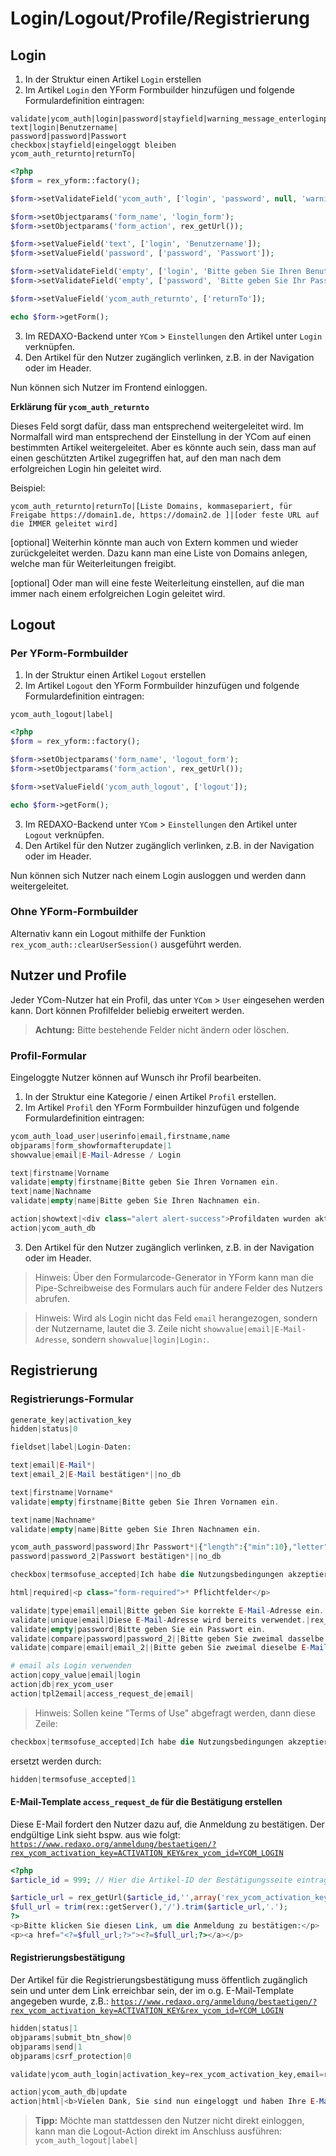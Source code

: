 # Login/Logout/Profile/Registrierung

## Login

1. In der Struktur einen Artikel `Login` erstellen
2. Im Artikel `Login` den YForm Formbuilder hinzufügen und folgende Formulardefinition eintragen:

```text
validate|ycom_auth|login|password|stayfield|warning_message_enterloginpsw|warning_message_login_failed
text|login|Benutzername|
password|password|Passwort
checkbox|stayfield|eingeloggt bleiben
ycom_auth_returnto|returnTo|
```

```php
<?php
$form = rex_yform::factory();

$form->setValidateField('ycom_auth', ['login', 'password', null, 'warning_message_enterloginpsw', 'warning_message_login_failed']);

$form->setObjectparams('form_name', 'login_form');
$form->setObjectparams('form_action', rex_getUrl());

$form->setValueField('text', ['login', 'Benutzername']);
$form->setValueField('password', ['password', 'Passwort']);

$form->setValidateField('empty', ['login', 'Bitte geben Sie Ihren Benutzernamen ein']);
$form->setValidateField('empty', ['password', 'Bitte geben Sie Ihr Passwort ein']);

$form->setValueField('ycom_auth_returnto', ['returnTo']);

echo $form->getForm();
```

3. Im REDAXO-Backend unter `YCom` > `Einstellungen` den Artikel unter `Login` verknüpfen.
4. Den Artikel für den Nutzer zugänglich verlinken, z.B. in der Navigation oder im Header.

Nun können sich Nutzer im Frontend einloggen.

**Erklärung für `ycom_auth_returnto`**

Dieses Feld sorgt dafür, dass man entsprechend weitergeleitet wird.  Im Normalfall wird man entsprechend der Einstellung in der YCom auf einen bestimmten Artikel weitergeleitet. Aber es könnte auch sein, dass man auf einen geschützten Artikel zugegriffen hat, auf den man nach dem erfolgreichen Login hin geleitet wird.

Beispiel:

```text
ycom_auth_returnto|returnTo|[Liste Domains, kommasepariert, für Freigabe https://domain1.de, https://domain2.de ]|[oder feste URL auf die IMMER geleitet wird]
```

[optional] Weiterhin könnte man auch von Extern kommen und wieder zurückgeleitet werden. Dazu kann man eine Liste von Domains anlegen, welche man für Weiterleitungen freigibt.

[optional] Oder man will eine feste Weiterleitung einstellen, auf die man immer nach einem erfolgreichen Login geleitet wird.

## Logout

### Per YForm-Formbuilder

1. In der Struktur einen Artikel `Logout` erstellen
2. Im Artikel `Logout` den YForm Formbuilder hinzufügen und folgende Formulardefinition eintragen:

```text
ycom_auth_logout|label|
```

```php
<?php
$form = rex_yform::factory();

$form->setObjectparams('form_name', 'logout_form');
$form->setObjectparams('form_action', rex_getUrl());

$form->setValueField('ycom_auth_logout', ['logout']);

echo $form->getForm();
```

3. Im REDAXO-Backend unter `YCom` > `Einstellungen` den Artikel unter `Logout` verknüpfen.
4. Den Artikel für den Nutzer zugänglich verlinken, z.B. in der Navigation oder im Header.

Nun können sich Nutzer nach einem Login ausloggen und werden dann weitergeleitet.

### Ohne YForm-Formbuilder
Alternativ kann ein Logout mithilfe der Funktion `rex_ycom_auth::clearUserSession()` ausgeführt werden. 

## Nutzer und Profile

Jeder YCom-Nutzer hat ein Profil, das unter `YCom` > `User` eingesehen werden kann. Dort können Profilfelder beliebig erweitert werden.

> **Achtung:** Bitte bestehende Felder nicht ändern oder löschen.

### Profil-Formular

Eingeloggte Nutzer können auf Wunsch ihr Profil bearbeiten.

1. In der Struktur eine Kategorie / einen Artikel `Profil` erstellen.
2. Im Artikel `Profil` den YForm Formbuilder hinzufügen und folgende Formulardefinition eintragen:

```php
ycom_auth_load_user|userinfo|email,firstname,name
objparams|form_showformafterupdate|1
showvalue|email|E-Mail-Adresse / Login

text|firstname|Vorname
validate|empty|firstname|Bitte geben Sie Ihren Vornamen ein.
text|name|Nachname
validate|empty|name|Bitte geben Sie Ihren Nachnamen ein.

action|showtext|<div class="alert alert-success">Profildaten wurden aktualisiert</div>|||1
action|ycom_auth_db
```

3. Den Artikel für den Nutzer zugänglich verlinken, z.B. in der Navigation oder im Header.

> Hinweis: Über den Formularcode-Generator in YForm kann man die Pipe-Schreibweise des Formulars auch für andere Felder des Nutzers abrufen.

> Hinweis: Wird als Login nicht das Feld `email` herangezogen, sondern der Nutzername, lautet die 3. Zeile nicht `showvalue|email|E-Mail-Adresse`, sondern `showvalue|login|Login:`.

## Registrierung

### Registrierungs-Formular

```php
generate_key|activation_key
hidden|status|0

fieldset|label|Login-Daten:

text|email|E-Mail*|
text|email_2|E-Mail bestätigen*||no_db

text|firstname|Vorname*
validate|empty|firstname|Bitte geben Sie Ihren Vornamen ein.

text|name|Nachname*
validate|empty|name|Bitte geben Sie Ihren Nachnamen ein.

ycom_auth_password|password|Ihr Passwort*|{"length":{"min":10},"letter":{"min":1},"lowercase":{"min":0},"uppercase":{"min":0},"digit":{"min":1},"symbol":{"min":0}}|Das Passwort muss mindestens 10 Zeichen lang sein und eine Ziffer enthalten.
password|password_2|Passwort bestätigen*||no_db

checkbox|termsofuse_accepted|Ich habe die Nutzungsbedingungen akzeptiert.|0|0|

html|required|<p class="form-required">* Pflichtfelder</p>

validate|type|email|email|Bitte geben Sie korrekte E-Mail-Adresse ein.
validate|unique|email|Diese E-Mail-Adresse wird bereits verwendet.|rex_ycom_user
validate|empty|password|Bitte geben Sie ein Passwort ein.
validate|compare|password|password_2||Bitte geben Sie zweimal dasselbe Passwort ein.
validate|compare|email|email_2||Bitte geben Sie zweimal dieselbe E-Mail-Adresse ein.

# email als Login verwenden
action|copy_value|email|login
action|db|rex_ycom_user
action|tpl2email|access_request_de|email|
```

> Hinweis: Sollen keine "Terms of Use" abgefragt werden, dann diese Zeile:
> 
```php
checkbox|termsofuse_accepted|Ich habe die Nutzungsbedingungen akzeptiert.|0|0|
```

ersetzt werden durch:

```php
hidden|termsofuse_accepted|1
```

#### E-Mail-Template `access_request_de` für die Bestätigung erstellen

Diese E-Mail fordert den Nutzer dazu auf, die Anmeldung zu bestätigen. Der endgültige Link sieht bspw. aus wie folgt: <code>https://www.redaxo.org/anmeldung/bestaetigen/?rex_ycom_activation_key=ACTIVATION_KEY&rex_ycom_id=YCOM_LOGIN</code>

```php
<?php
$article_id = 999; // Hier die Artikel-ID der Bestätigungsseite eintragen

$article_url = rex_getUrl($article_id,'',array('rex_ycom_activation_key'=>'REX_YFORM_DATA[field=activation_key]','rex_ycom_id'=>'REX_YFORM_DATA[field=email]'));
$full_url = trim(rex::getServer(),'/').trim($article_url,'.');
?>
<p>Bitte klicken Sie diesen Link, um die Anmeldung zu bestätigen:</p>
<p><a href="<?=$full_url;?>"><?=$full_url;?></a></p>
```

#### Registrierungsbestätigung

Der Artikel für die Registrierungsbestätigung muss öffentlich zugänglich sein und unter dem Link erreichbar sein, der im o.g. E-Mail-Template angegeben wurde, z.B.: <code>https://www.redaxo.org/anmeldung/bestaetigen/?rex_ycom_activation_key=ACTIVATION_KEY&rex_ycom_id=YCOM_LOGIN</code>

```php
hidden|status|1
objparams|submit_btn_show|0
objparams|send|1
objparams|csrf_protection|0

validate|ycom_auth_login|activation_key=rex_ycom_activation_key,email=rex_ycom_id|status=0|Zugang wurde bereits bestätigt oder ist schon fehlgeschlagen|status

action|ycom_auth_db|update
action|html|<b>Vielen Dank, Sie sind nun eingeloggt und haben Ihre E-Mail bestätigt</b>
```

> **Tipp:** Möchte man stattdessen den Nutzer nicht direkt einloggen, kann man die Logout-Action direkt im Anschluss ausführen: `ycom_auth_logout|label|`
